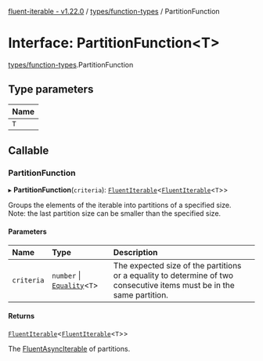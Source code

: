 [fluent-iterable - v1.22.0](../README.md) / [types/function-types](../modules/types_function_types.md) / PartitionFunction

# Interface: PartitionFunction<T\>

[types/function-types](../modules/types_function_types.md).PartitionFunction

## Type parameters

| Name |
| :------ |
| `T` |

## Callable

### PartitionFunction

▸ **PartitionFunction**(`criteria`): [`FluentIterable`](index.FluentIterable.md)<[`FluentIterable`](index.FluentIterable.md)<`T`\>\>

Groups the elements of the iterable into partitions of a specified size.<br>
  Note: the last partition size can be smaller than the specified size.

#### Parameters

| Name | Type | Description |
| :------ | :------ | :------ |
| `criteria` | `number` \| [`Equality`](types.Equality.md)<`T`\> | The expected size of the partitions or a equality to determine of two consecutive items must be in the same partition. |

#### Returns

[`FluentIterable`](index.FluentIterable.md)<[`FluentIterable`](index.FluentIterable.md)<`T`\>\>

The [FluentAsyncIterable](index.FluentAsyncIterable.md) of partitions.
